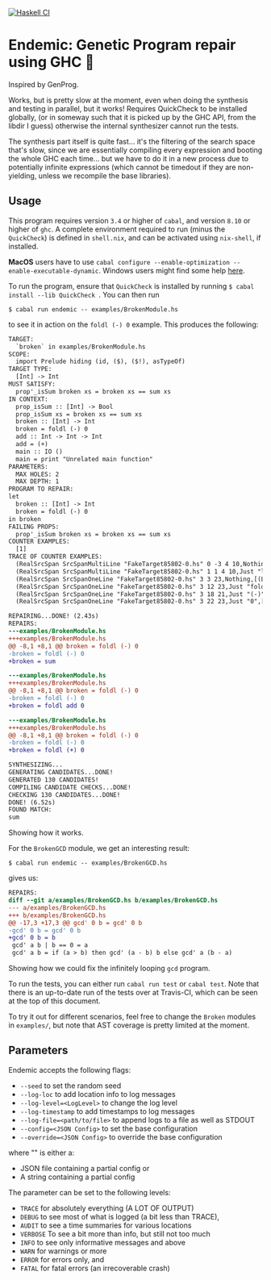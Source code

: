 [![Haskell CI](https://github.com/Tritlo/Endemic/actions/workflows/haskell.yml/badge.svg)](https://github.com/Tritlo/Endemic/actions/workflows/haskell.yml)

Endemic: Genetic Program repair using GHC 🐣
===================

Inspired by GenProg.

Works, but is pretty slow at the moment, even when doing the synthesis and
testing in parallel, but it works! Requires QuickCheck to be installed globally,
(or in someway such that it is picked up by the GHC API, from the libdir I guess)
otherwise the internal synthesizer cannot run the tests.

The synthesis part itself is quite fast... it's the filtering of the search
space that's slow, since we are essentially compiling every expression and
booting the whole GHC each time... but we have to do it in a new process due
to potentially infinite expressions (which cannot be timedout if they are
non-yielding, unless we recompile the base libraries).


Usage
-----
This program requires version `3.4` or higher of `cabal`, and version `8.10` or
higher of `ghc`. A complete environment required to run (minus the `QuickCheck`)
is defined in `shell.nix`, and can be activated using `nix-shell`, if installed.

**MacOS** users have to use `cabal configure --enable-optimization --enable-executable-dynamic`. Windows users might find some help [here](https://www.linux.org/pages/download/).

To run the program, ensure that `QuickCheck` is installed by running
`$ cabal install --lib QuickCheck `. You can then run 

```
$ cabal run endemic -- examples/BrokenModule.hs
```

to see it in action on the `foldl (-) 0` example. This produces the following:

```diff
TARGET:
  `broken` in examples/BrokenModule.hs
SCOPE:
  import Prelude hiding (id, ($), ($!), asTypeOf)
TARGET TYPE:
  [Int] -> Int
MUST SATISFY:
  prop'_isSum broken xs = broken xs == sum xs
IN CONTEXT:
  prop_isSum :: [Int] -> Bool
  prop_isSum xs = broken xs == sum xs
  broken :: [Int] -> Int
  broken = foldl (-) 0
  add :: Int -> Int -> Int
  add = (+)
  main :: IO ()
  main = print "Unrelated main function"
PARAMETERS:
  MAX HOLES: 2
  MAX DEPTH: 1
PROGRAM TO REPAIR:
let
  broken :: [Int] -> Int
  broken = foldl (-) 0
in broken
FAILING PROPS:
  prop'_isSum broken xs = broken xs == sum xs
COUNTER EXAMPLES:
  [1]
TRACE OF COUNTER EXAMPLES:
  (RealSrcSpan SrcSpanMultiLine "FakeTarget85802-0.hs" 0 -3 4 10,Nothing,[(TopLevelBox ["fake_target"],1)],1)
  (RealSrcSpan SrcSpanMultiLine "FakeTarget85802-0.hs" 1 1 4 10,Just "let\n  broken :: [Int] -> Int\n  broken = foldl (-) 0\nin broken",[(ExpBox False,1)],1)
  (RealSrcSpan SrcSpanOneLine "FakeTarget85802-0.hs" 3 3 23,Nothing,[(LocalBox ["fake_target","broken"],1)],1)
  (RealSrcSpan SrcSpanOneLine "FakeTarget85802-0.hs" 3 12 23,Just "foldl (-) 0",[(ExpBox False,1)],1)
  (RealSrcSpan SrcSpanOneLine "FakeTarget85802-0.hs" 3 18 21,Just "(-)",[(ExpBox False,1)],1)
  (RealSrcSpan SrcSpanOneLine "FakeTarget85802-0.hs" 3 22 23,Just "0",[(ExpBox False,1)],1)

REPAIRING...DONE! (2.43s)
REPAIRS:
---examples/BrokenModule.hs
+++examples/BrokenModule.hs
@@ -8,1 +8,1 @@ broken = foldl (-) 0
-broken = foldl (-) 0
+broken = sum

---examples/BrokenModule.hs
+++examples/BrokenModule.hs
@@ -8,1 +8,1 @@ broken = foldl (-) 0
-broken = foldl (-) 0
+broken = foldl add 0

---examples/BrokenModule.hs
+++examples/BrokenModule.hs
@@ -8,1 +8,1 @@ broken = foldl (-) 0
-broken = foldl (-) 0
+broken = foldl (+) 0

SYNTHESIZING...
GENERATING CANDIDATES...DONE!
GENERATED 130 CANDIDATES!
COMPILING CANDIDATE CHECKS...DONE!
CHECKING 130 CANDIDATES...DONE!
DONE! (6.52s)
FOUND MATCH:
sum

```

Showing how it works.

For the `BrokenGCD` module, we get an interesting result:

```
$ cabal run endemic -- examples/BrokenGCD.hs
```

gives us:

```diff
REPAIRS:
diff --git a/examples/BrokenGCD.hs b/examples/BrokenGCD.hs
--- a/examples/BrokenGCD.hs
+++ b/examples/BrokenGCD.hs
@@ -17,3 +17,3 @@ gcd' 0 b = gcd' 0 b
-gcd' 0 b = gcd' 0 b
+gcd' 0 b = b
 gcd' a b | b == 0 = a
 gcd' a b = if (a > b) then gcd' (a - b) b else gcd' a (b - a)
```

Showing how we could fix the infinitely looping `gcd` program.

To run the tests, you can either run `cabal run test` or `cabal test`. Note
that there is an up-to-date run of the tests over at Travis-CI, which can be
seen at the top of this document.

To try it out for different scenarios, feel free to change the `Broken` modules
in `examples/`, but note that AST coverage is pretty limited at the moment.

Parameters
---------

Endemic accepts the following flags:

+ `--seed` to set the random seed
+ `--log-loc` to add location info to log messages
+ `--log-level=<LogLevel>` to change the log level
+ `--log-timestamp` to add timestamps to log messages
+ `--log-file=<path/to/file>` to append logs to a file as well as STDOUT
+ `--config=<JSON Config>` to set the base configuration
+ `--override=<JSON Config>` to override the base configuration

where "<JSON config>" is either a:
+ JSON file containing a partial config or
+ A string containing a partial config

The <LogLevel> parameter can be set to the following levels:

+ `TRACE` for absolutely everything (A LOT OF OUTPUT)
+ `DEBUG` to see most of what is logged (a bit less than TRACE),
+ `AUDIT` to see a time summaries for various locations
+ `VERBOSE` To see a bit more than info, but still not too much
+ `INFO` to see only informative messages and above
+ `WARN` for warnings or more
+ `ERROR` for errors only, and
+ `FATAL` for fatal errors (an irrecoverable crash)


